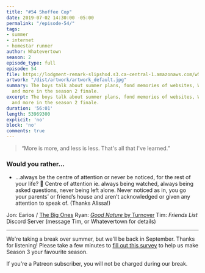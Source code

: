```yaml
---
title: "#54 Shoffee Cop"
date: 2019-07-02 14:30:00 -05:00
permalink: "/episode-54/"
tags:
- summer
- internet
- homestar runner
author: Whatevertown
season: 2
episode_type: full
episode: 54
file: https://lodgment-remark-slipshod.s3.ca-central-1.amazonaws.com/w54.mp3
artwork: "/dist/artwork/artwork_default.jpg"
summary: The boys talk about summer plans, fond memories of websites, Whitecap upgrades,
  and more in the season 2 finale.
excerpt: The boys talk about summer plans, fond memories of websites, Whitecap upgrades,
  and more in the season 2 finale.
duration: '56:01'
length: 53969300
explicit: 'no'
block: 'no'
comments: true
---
```


> “More is more, and less is less. That's all that I've learned.”

### Would you rather…
- …always be the centre of attention or never be noticed, for the rest of your life? 😬 Centre of attention ie. always being watched, always being asked questions, never being left alone. Never noticed as in, you go your parents’ or friend’s house and aren’t acknowledged or given any attention to speak of. (Thanks Alissa!)

Jon: Earios / [The Big Ones](https://www.earios.net/the-big-ones)
Ryan: [*Good Nature* by Turnover](https://open.spotify.com/album/39Ypnp97w22KOqGR8KjBz8?si=zPqQY63aQW6kZCwWEq1E3w)
Tim: *Friends List* Discord Server (message Tim, or Whatevertown for details)

---

We're taking a break over summer, but we'll be back in September. Thanks for listening! Please take a few minutes to [fill out this survey](https://whatevertown.typeform.com/to/oS50hM) to help us make Season 3 your favourite season.

If you're a Patreon subscriber, you will not be charged during our break.